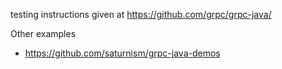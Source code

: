 
testing instructions given at https://github.com/grpc/grpc-java/

Other examples

- https://github.com/saturnism/grpc-java-demos
